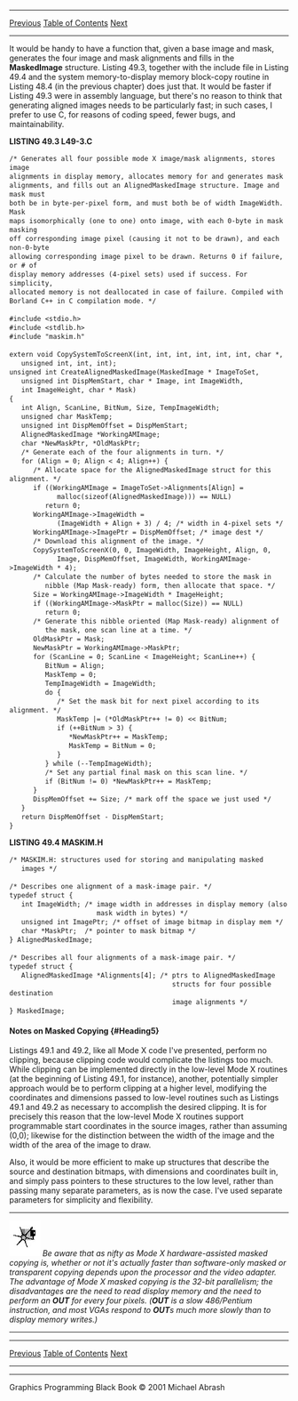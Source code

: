   ------------------------ --------------------------------- --------------------
  [Previous](49-02.html)   [Table of Contents](index.html)   [Next](49-04.html)
  ------------------------ --------------------------------- --------------------

It would be handy to have a function that, given a base image and mask,
generates the four image and mask alignments and fills in the
**MaskedImage** structure. Listing 49.3, together with the include file
in Listing 49.4 and the system memory-to-display memory block-copy
routine in Listing 48.4 (in the previous chapter) does just that. It
would be faster if Listing 49.3 were in assembly language, but there's
no reason to think that generating aligned images needs to be
particularly fast; in such cases, I prefer to use C, for reasons of
coding speed, fewer bugs, and maintainability.

**LISTING 49.3 L49-3.C**

    /* Generates all four possible mode X image/mask alignments, stores image
    alignments in display memory, allocates memory for and generates mask
    alignments, and fills out an AlignedMaskedImage structure. Image and mask must
    both be in byte-per-pixel form, and must both be of width ImageWidth. Mask
    maps isomorphically (one to one) onto image, with each 0-byte in mask masking
    off corresponding image pixel (causing it not to be drawn), and each non-0-byte
    allowing corresponding image pixel to be drawn. Returns 0 if failure, or # of
    display memory addresses (4-pixel sets) used if success. For simplicity,
    allocated memory is not deallocated in case of failure. Compiled with
    Borland C++ in C compilation mode. */

    #include <stdio.h>
    #include <stdlib.h>
    #include "maskim.h"

    extern void CopySystemToScreenX(int, int, int, int, int, int, char *,
       unsigned int, int, int);
    unsigned int CreateAlignedMaskedImage(MaskedImage * ImageToSet,
       unsigned int DispMemStart, char * Image, int ImageWidth,
       int ImageHeight, char * Mask)
    {
       int Align, ScanLine, BitNum, Size, TempImageWidth;
       unsigned char MaskTemp;
       unsigned int DispMemOffset = DispMemStart;
       AlignedMaskedImage *WorkingAMImage;
       char *NewMaskPtr, *OldMaskPtr;
       /* Generate each of the four alignments in turn. */
       for (Align = 0; Align < 4; Align++) {
          /* Allocate space for the AlignedMaskedImage struct for this alignment. */
          if ((WorkingAMImage = ImageToSet->Alignments[Align] =
                malloc(sizeof(AlignedMaskedImage))) == NULL)
             return 0;
          WorkingAMImage->ImageWidth =
                (ImageWidth + Align + 3) / 4; /* width in 4-pixel sets */
          WorkingAMImage->ImagePtr = DispMemOffset; /* image dest */
          /* Download this alignment of the image. */
          CopySystemToScreenX(0, 0, ImageWidth, ImageHeight, Align, 0,
                Image, DispMemOffset, ImageWidth, WorkingAMImage->ImageWidth * 4);
          /* Calculate the number of bytes needed to store the mask in
             nibble (Map Mask-ready) form, then allocate that space. */
          Size = WorkingAMImage->ImageWidth * ImageHeight;
          if ((WorkingAMImage->MaskPtr = malloc(Size)) == NULL)
             return 0;
          /* Generate this nibble oriented (Map Mask-ready) alignment of
             the mask, one scan line at a time. */
          OldMaskPtr = Mask;
          NewMaskPtr = WorkingAMImage->MaskPtr;
          for (ScanLine = 0; ScanLine < ImageHeight; ScanLine++) {
             BitNum = Align;
             MaskTemp = 0;
             TempImageWidth = ImageWidth;
             do {
                /* Set the mask bit for next pixel according to its alignment. */
                MaskTemp |= (*OldMaskPtr++ != 0) << BitNum;
                if (++BitNum > 3) {
                   *NewMaskPtr++ = MaskTemp;
                   MaskTemp = BitNum = 0;
                }
             } while (--TempImageWidth);
             /* Set any partial final mask on this scan line. */
             if (BitNum != 0) *NewMaskPtr++ = MaskTemp;
          }
          DispMemOffset += Size; /* mark off the space we just used */
       }
       return DispMemOffset - DispMemStart;
    }

**LISTING 49.4 MASKIM.H**

    /* MASKIM.H: structures used for storing and manipulating masked
       images */

    /* Describes one alignment of a mask-image pair. */
    typedef struct {
       int ImageWidth; /* image width in addresses in display memory (also
                          mask width in bytes) */
       unsigned int ImagePtr; /* offset of image bitmap in display mem */
       char *MaskPtr;  /* pointer to mask bitmap */
    } AlignedMaskedImage;

    /* Describes all four alignments of a mask-image pair. */
    typedef struct {
       AlignedMaskedImage *Alignments[4]; /* ptrs to AlignedMaskedImage
                                             structs for four possible destination
                                             image alignments */
    } MaskedImage;

#### Notes on Masked Copying {#Heading5}

Listings 49.1 and 49.2, like all Mode X code I've presented, perform no
clipping, because clipping code would complicate the listings too much.
While clipping can be implemented directly in the low-level Mode X
routines (at the beginning of Listing 49.1, for instance), another,
potentially simpler approach would be to perform clipping at a higher
level, modifying the coordinates and dimensions passed to low-level
routines such as Listings 49.1 and 49.2 as necessary to accomplish the
desired clipping. It is for precisely this reason that the low-level
Mode X routines support programmable start coordinates in the source
images, rather than assuming (0,0); likewise for the distinction between
the width of the image and the width of the area of the image to draw.

Also, it would be more efficient to make up structures that describe the
source and destination bitmaps, with dimensions and coordinates built
in, and simply pass pointers to these structures to the low level,
rather than passing many separate parameters, as is now the case. I've
used separate parameters for simplicity and flexibility.

  ------------------- ---------------------------------------------------------------------------------------------------------------------------------------------------------------------------------------------------------------------------------------------------------------------------------------------------------------------------------------------------------------------------------------------------------------------------------------------------------------------------------------------------------------------------------
  ![](images/i.jpg)   *Be aware that as nifty as Mode X hardware-assisted masked copying is, whether or not it's actually faster than software-only masked or transparent copying depends upon the processor and the video adapter. The advantage of Mode X masked copying is the 32-bit parallelism; the disadvantages are the need to read display memory and the need to perform an **OUT** for every four pixels. (**OUT** is a slow 486/Pentium instruction, and most VGAs respond to **OUT**s much more slowly than to display memory writes.)*
  ------------------- ---------------------------------------------------------------------------------------------------------------------------------------------------------------------------------------------------------------------------------------------------------------------------------------------------------------------------------------------------------------------------------------------------------------------------------------------------------------------------------------------------------------------------------

  ------------------------ --------------------------------- --------------------
  [Previous](49-02.html)   [Table of Contents](index.html)   [Next](49-04.html)
  ------------------------ --------------------------------- --------------------

* * * * *

Graphics Programming Black Book © 2001 Michael Abrash
